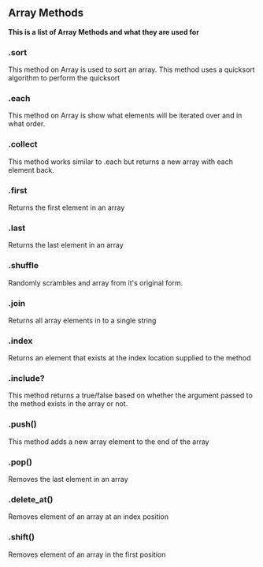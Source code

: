 ## Array Methods
**This is a list of Array Methods and what they are used for**

### .sort
This method on Array is used to sort an array. This method uses a quicksort algorithm to perform the quicksort  
  
### .each
This method on Array is show what elements will be iterated over and in what order.  
  
### .collect
This method works similar to .each but returns a new array with each element back.  
  
### .first
Returns the first element in an array  
  
### .last
Returns the last element in an array  
  
### .shuffle
Randomly scrambles and array from it's original form.  
  
### .join
Returns all array elements in to a single string  
  
### .index
Returns an element that exists at the index location supplied to the method

### .include?
This method returns a true/false based on whether the argument passed to the method exists in the array or not.

### .push()
This method adds a new array element to the end of the array

### .pop()
Removes the last element in an array

### .delete_at()
Removes element of an array at an index position

### .shift()
Removes element of an array in the first position